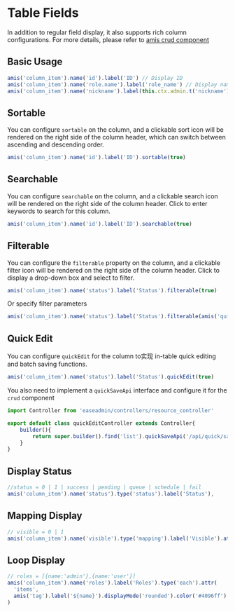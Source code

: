# Table Fields

In addition to regular field display, it also supports rich column configurations. For more details, please refer to [amis crud component](https://baidu.github.io/amis/en-US/components/crud/)

## Basic Usage

```typescript
amis('column_item').name('id').label('ID') // Display ID
amis('column_item').name('role.name').label('role_name') // Display name field of related data
amis('column_item').name('nickname').label(this.ctx.admin.t('nickname')) // Translate label
```

## Sortable

You can configure `sortable` on the column, and a clickable sort icon will be rendered on the right side of the column header, which can switch between ascending and descending order.

```typescript
amis('column_item').name('id').label('ID').sortable(true)
```

## Searchable

You can configure `searchable` on the column, and a clickable search icon will be rendered on the right side of the column header. Click to enter keywords to search for this column.

```typescript
amis('column_item').name('id').label('ID').searchable(true)
```

## Filterable

You can configure the `filterable` property on the column, and a clickable filter icon will be rendered on the right side of the column header. Click to display a drop-down box and select to filter.

```typescript
amis('column_item').name('status').label('Status').filterable(true)
```

Or specify filter parameters

```typescript
amis('column_item').name('status').label('Status').filterable(amis('quick_filter_config').options([0,1,2,3]))
```

## Quick Edit

You can configure `quickEdit` for the column to实现 in-table quick editing and batch saving functions.

```typescript
amis('column_item').name('status').label('Status').quickEdit(true)
```

You also need to implement a `quickSaveApi` interface and configure it for the `crud` component

```typescript
import Controller from 'easeadmin/controllers/resource_controller'

export default class quickEditController extends Controller{
    builder(){
        return super.builder().find('list').quickSaveApi('/api/quick/save')
    }
}
```

## Display Status

```typescript
//status = 0 | 1 | success | pending | queue | schedule | fail
amis('column_item').name('status').type('status').label('Status'),
```

## Mapping Display

```typescript
// visible = 0 | 1
amis('column_item').name('visible').type('mapping').label('Visible').attr('map', { '0': 'No', '1': 'Yes' })
```

## Loop Display

```typescript
// roles = [{name:'admin'},{name:'user'}]
amis('column_item').name('roles').label('Roles').type('each').attr(
  'items', 
  amis('tag').label('${name}').displayMode('rounded').color('#4096ff')
)